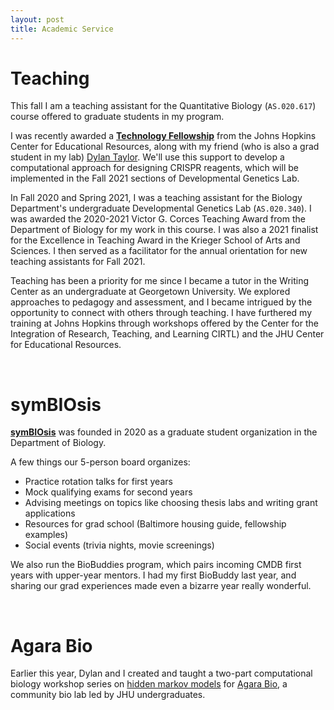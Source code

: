 ```yaml
---
layout: post
title: Academic Service
---
```

# Teaching

This fall I am a teaching assistant for the Quantitative Biology (`AS.020.617`) course offered to graduate students in my program. 

I was recently awarded a **[Technology Fellowship](https://cer.jhu.edu/techfellows)** from the Johns Hopkins Center for Educational Resources, along with my friend (who is also a grad student in my lab) [Dylan Taylor](https://dtaylo95.github.io/). We'll use this support to develop a computational approach for designing CRISPR reagents, which will be implemented in the Fall 2021 sections of Developmental Genetics Lab. 

In Fall 2020 and Spring 2021, I was a teaching assistant for the Biology Department's undergraduate Developmental Genetics Lab (`AS.020.340`). I was awarded the 2020-2021 Victor G. Corces Teaching Award from the Department of Biology for my work in this course. I was also a 2021 finalist for the Excellence in Teaching Award in the Krieger School of Arts and Sciences. I then served as a facilitator for the annual orientation for new teaching assistants for Fall 2021.

Teaching has been a priority for me since I became a tutor in the Writing Center as an undergraduate at Georgetown University. We explored approaches to pedagogy and assessment, and I became intrigued by the opportunity to connect with others through teaching. I have furthered my training at Johns Hopkins through workshops offered by the Center for the Integration of Research, Teaching, and Learning CIRTL) and the JHU Center for Educational Resources.

<br />

# symBIOsis

**[symBIOsis](https://sites.krieger.jhu.edu/symbiosis/)** was founded in 2020 as a graduate student organization in the Department of Biology.

A few things our 5-person board organizes:

* Practice rotation talks for first years
* Mock qualifying exams for second years
* Advising meetings on topics like choosing thesis labs and writing grant applications
* Resources for grad school (Baltimore housing guide, fellowship examples)
* Social events (trivia nights, movie screenings)

We also run the BioBuddies program, which pairs incoming CMDB first years with upper-year mentors. I had my first BioBuddy last year, and sharing our grad experiences made even a bizarre year really wonderful. 

<br />

# Agara Bio 
Earlier this year, Dylan and I created and taught a two-part computational biology workshop series on [hidden markov models](https://github.com/scarioscia/hmm_workshop) for [Agara Bio](https://www.agarabio.org/), a community bio lab led by JHU undergraduates.

